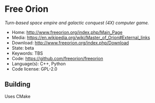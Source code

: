 # Free Orion

_Turn-based space empire and galactic conquest (4X) computer game._

- Home: http://www.freeorion.org/index.php/Main_Page
- Media: https://en.wikipedia.org/wiki/Master_of_Orion#External_links
- Download: http://www.freeorion.org/index.php/Download
- State: beta
- Keywords: TBS
- Code: https://github.com/freeorion/freeorion
- Language(s): C++, Python
- Code license: GPL-2.0

## Building

Uses CMake
